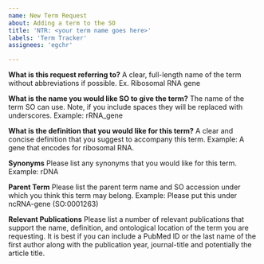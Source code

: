 ```yaml
---
name: New Term Request
about: Adding a term to the SO
title: 'NTR: <your term name goes here>'
labels: 'Term Tracker'
assignees: 'egchr'

---
```


**What is this request referring to?**
A clear, full-length name of the term without abbreviations if possible. Ex. Ribosomal RNA gene

**What is the name you would like SO to give the term?**
The name of the term SO can use. Note, if you include spaces they will be replaced with underscores. Example: rRNA_gene

**What is the definition that you would like for this term?**
A clear and concise definition that you suggest to accompany this term. Example: A gene that encodes for ribosomal RNA.

**Synonyms**
Please list any synonyms that you would like for this term. Example: rDNA

**Parent Term**
Please list the parent term name and SO accession under which you think this term may belong. Example: Please put this under ncRNA-gene (SO:0001263) 

**Relevant Publications**
Please list a number of relevant publications that support the name, definition, and ontological location of the term you are requesting. It is best if you can include a PubMed ID or the last name of the first author along with the publication year, journal-title and potentially the article title.
